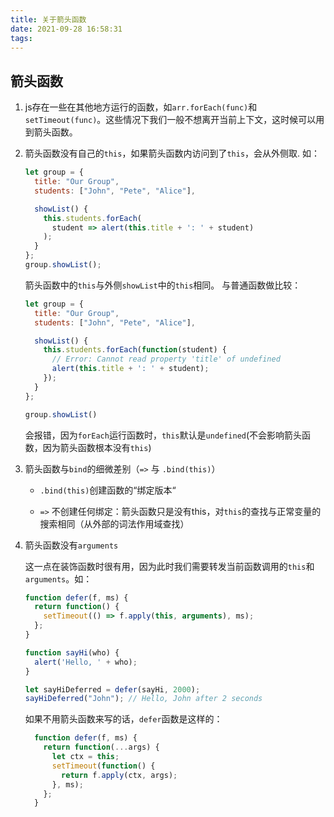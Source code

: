 ```yaml
---
title: 关于箭头函数
date: 2021-09-28 16:58:31
tags:
---
```

## 箭头函数

1. js存在一些在其他地方运行的函数，如`arr.forEach(func)`和`setTimeout(func)`。这些情况下我们一般不想离开当前上下文，这时候可以用到箭头函数。

2. 箭头函数没有自己的`this`，如果箭头函数内访问到了`this`，会从外侧取.
如：

    ```js
    let group = {
      title: "Our Group",
      students: ["John", "Pete", "Alice"],

      showList() {
        this.students.forEach(
          student => alert(this.title + ': ' + student)
        );
      }
    };
    group.showList();
    ```

    箭头函数中的`this`与外侧`showList`中的`this`相同。
    与普通函数做比较：

    ```js
    let group = {
      title: "Our Group",
      students: ["John", "Pete", "Alice"],
    
      showList() {
        this.students.forEach(function(student) {
          // Error: Cannot read property 'title' of undefined
          alert(this.title + ': ' + student);
        });
      }
    };
    
    group.showList()
    ```

    会报错，因为`forEach`运行函数时，`this`默认是`undefined`(不会影响箭头函数，因为箭头函数根本没有`this`)

3. 箭头函数与`bind`的细微差别（`=>` 与 `.bind(this)`）

    * `.bind(this)`创建函数的“绑定版本“

    * `=>` 不创建任何绑定：箭头函数只是没有this，对`this`的查找与正常变量的搜索相同（从外部的词法作用域查找）

4. 箭头函数没有`arguments`

    这一点在装饰函数时很有用，因为此时我们需要转发当前函数调用的`this`和`arguments`。如：

    ```js
    function defer(f, ms) {
      return function() {
        setTimeout(() => f.apply(this, arguments), ms);
      };
    }
    
    function sayHi(who) {
      alert('Hello, ' + who);
    }
    
    let sayHiDeferred = defer(sayHi, 2000);
    sayHiDeferred("John"); // Hello, John after 2 seconds
    ```

    如果不用箭头函数来写的话，`defer`函数是这样的：

    ```js
      function defer(f, ms) {
        return function(...args) {
          let ctx = this;
          setTimeout(function() {
            return f.apply(ctx, args);
          }, ms);
        };
      }
    ```
